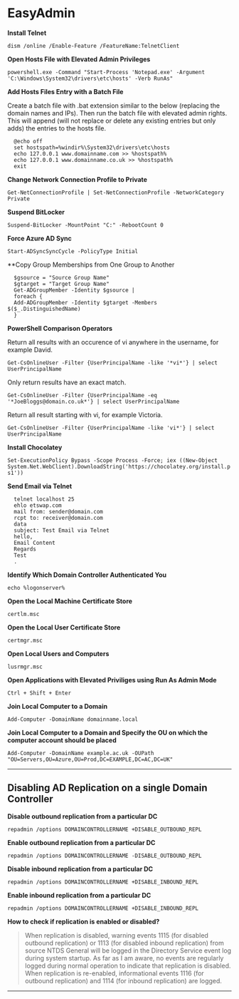 # EasyAdmin
**Install Telnet**

`dism /online /Enable-Feature /FeatureName:TelnetClient`

**Open Hosts File with Elevated Admin Privileges**

`powershell.exe -Command "Start-Process 'Notepad.exe' -Argument 'C:\Windows\System32\drivers\etc\hosts' -Verb RunAs"`

**Add Hosts Files Entry with a Batch File**

Create a batch file with .bat extension similar to the below (replacing the domain names and IPs). Then run the batch file with elevated admin rights. This will append (will not replace or delete any existing entries but only adds) the entries to the hosts file.

      @echo off
      set hostspath=%windir%\System32\drivers\etc\hosts
      echo 127.0.0.1 www.domainname.com >> %hostspath%
      echo 127.0.0.1 www.domainname.co.uk >> %hostspath%
      exit

**Change Network Connection Profile to Private**

`Get-NetConnectionProfile | Set-NetConnectionProfile -NetworkCategory Private`

**Suspend BitLocker**

`Suspend-BitLocker -MountPoint "C:" -RebootCount 0`

**Force Azure AD Sync**

`Start-ADSyncSyncCycle -PolicyType Initial`

**Copy Group Memberships from One Group to Another

      $gsource = "Source Group Name"
      $gtarget = "Target Group Name"
      Get-ADGroupMember -Identity $gsource |
      foreach {
      Add-ADGroupMember -Identity $gtarget -Members $($_.DistinguishedName)
      }

**PowerShell Comparison Operators**

Return all results with an occurence of vi anywhere in the username, for example David.

`Get-CsOnlineUser -Filter {UserPrincipalName -like '*vi*'} | select UserPrincipalName`

Only return results have an exact match.

`Get-CsOnlineUser -Filter {UserPrincipalName -eq '*JoeBloggs@domain.co.uk*'} | select UserPrincipalName`

Return all result starting with vi, for example Victoria.

`Get-CsOnlineUser -Filter {UserPrincipalName -like 'vi*'} | select UserPrincipalName`

**Install Chocolatey**

`Set-ExecutionPolicy Bypass -Scope Process -Force; iex ((New-Object System.Net.WebClient).DownloadString('https://chocolatey.org/install.ps1'))`

**Send Email via Telnet**

      telnet localhost 25
      ehlo etswap.com
      mail from: sender@domain.com
      rcpt to: receiver@domain.com
      data
      subject: Test Email via Telnet
      hello,
      Email Content
      Regards
      Test
      .

**Identify Which Domain Controller Authenticated You**

`echo %logonserver%`

**Open the Local Machine Certificate Store**

`certlm.msc`

**Open the Local User Certificate Store**

`certmgr.msc`

**Open Local Users and Computers**

`lusrmgr.msc`

**Open Applications with Elevated Priviliges using Run As Admin Mode**

`Ctrl + Shift + Enter`

**Join Local Computer to a Domain**

`Add-Computer -DomainName domainname.local`

**Join Local Computer to a Domain and Specify the OU on which the computer account should be placed**

`Add-Computer -DomainName example.ac.uk -OUPath "OU=Servers,OU=Azure,OU=Prod,DC=EXAMPLE,DC=AC,DC=UK"`

***
## Disabling AD Replication on a single Domain Controller

**Disable outbound replication from a particular DC**

`repadmin /options DOMAINCONTROLLERNAME +DISABLE_OUTBOUND_REPL`

**Enable outbound replication from a particular DC**

`repadmin /options DOMAINCONTROLLERNAME -DISABLE_OUTBOUND_REPL`

**Disable inbound replication from a particular DC**

`repadmin /options DOMAINCONTROLLERNAME +DISABLE_INBOUND_REPL`

**Enable inbound replication from a particular DC**

`repadmin /options DOMAINCONTROLLERNAME +DISABLE_INBOUND_REPL`

**How to check if replication is enabled or disabled?**

> When replication is disabled, warning events 1115 (for disabled outbound replication) or 1113 (for disabled inbound replication) from source NTDS General will be logged in the Directory Service event log during system startup. As far as I am aware, no events are regularly logged during normal operation to indicate that replication is disabled. When replication is re-enabled, informational events 1116 (for outbound replication) and 1114 (for inbound replication) are logged.

***

